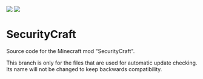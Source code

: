 [![](http://cf.way2muchnoise.eu/full_securitycraft-mod_downloads.svg)](https://minecraft.curseforge.com/projects/securitycraft-mod) [![](http://cf.way2muchnoise.eu/versions/For%20MC_securitycraft-mod_all.svg)](https://minecraft.curseforge.com/projects/securitycraft-mod/files)

SecurityCraft
=============

Source code for the Minecraft mod "SecurityCraft".

This branch is only for the files that are used for automatic update checking. Its name will not be changed to keep backwards compatibility.